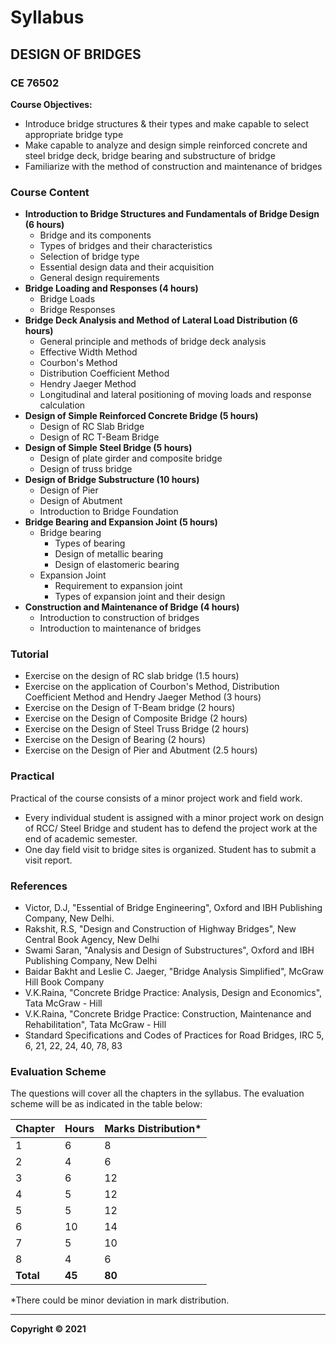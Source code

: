 # Syllabus

## DESIGN OF BRIDGES
### CE 76502

**Course Objectives:**

* Introduce bridge structures & their types and make capable to select appropriate bridge type
* Make capable to analyze and design simple reinforced concrete and steel bridge deck, bridge bearing and substructure of bridge
* Familiarize with the method of construction and maintenance of bridges

### Course Content

* **Introduction to Bridge Structures and Fundamentals of Bridge Design (6 hours)**
    * Bridge and its components
    * Types of bridges and their characteristics
    * Selection of bridge type
    * Essential design data and their acquisition
    * General design requirements
* **Bridge Loading and Responses (4 hours)**
    * Bridge Loads
    * Bridge Responses
* **Bridge Deck Analysis and Method of Lateral Load Distribution (6 hours)**
    * General principle and methods of bridge deck analysis
    * Effective Width Method
    * Courbon's Method
    * Distribution Coefficient Method
    * Hendry Jaeger Method
    * Longitudinal and lateral positioning of moving loads and response calculation
* **Design of Simple Reinforced Concrete Bridge (5 hours)**
    * Design of RC Slab Bridge
    * Design of RC T-Beam Bridge
* **Design of Simple Steel Bridge (5 hours)**
    * Design of plate girder and composite bridge
    * Design of truss bridge
* **Design of Bridge Substructure (10 hours)**
    * Design of Pier
    * Design of Abutment
    * Introduction to Bridge Foundation
* **Bridge Bearing and Expansion Joint (5 hours)**
    * Bridge bearing
        * Types of bearing
        * Design of metallic bearing
        * Design of elastomeric bearing
    * Expansion Joint
        * Requirement to expansion joint
        * Types of expansion joint and their design
* **Construction and Maintenance of Bridge (4 hours)**
    * Introduction to construction of bridges
    * Introduction to maintenance of bridges

### Tutorial

* Exercise on the design of RC slab bridge (1.5 hours)
* Exercise on the application of Courbon's Method, Distribution Coefficient Method and Hendry Jaeger Method (3 hours)
* Exercise on the Design of T-Beam bridge (2 hours)
* Exercise on the Design of Composite Bridge (2 hours)
* Exercise on the Design of Steel Truss Bridge (2 hours)
* Exercise on the Design of Bearing (2 hours)
* Exercise on the Design of Pier and Abutment (2.5 hours)

### Practical

Practical of the course consists of a minor project work and field work.

* Every individual student is assigned with a minor project work on design of RCC/ Steel Bridge and student has to defend the project work at the end of academic semester.
* One day field visit to bridge sites is organized. Student has to submit a visit report.

### References

* Victor, D.J, "Essential of Bridge Engineering", Oxford and IBH Publishing Company, New Delhi.
* Rakshit, R.S, "Design and Construction of Highway Bridges", New Central Book Agency, New Delhi
* Swami Saran, "Analysis and Design of Substructures", Oxford and IBH Publishing Company, New Delhi
* Baidar Bakht and Leslie C. Jaeger, "Bridge Analysis Simplified", McGraw Hill Book Company
* V.K.Raina, "Concrete Bridge Practice: Analysis, Design and Economics", Tata McGraw - Hill
* V.K.Raina, "Concrete Bridge Practice: Construction, Maintenance and Rehabilitation", Tata McGraw - Hill
* Standard Specifications and Codes of Practices for Road Bridges, IRC 5, 6, 21, 22, 24, 40, 78, 83

### Evaluation Scheme

The questions will cover all the chapters in the syllabus. The evaluation scheme will be as indicated in the table below:

| Chapter | Hours | Marks Distribution\* |
|---|---|---|
| 1 | 6 | 8 |
| 2 | 4 | 6 |
| 3 | 6 | 12 |
| 4 | 5 | 12 |
| 5 | 5 | 12 |
| 6 | 10 | 14 |
| 7 | 5 | 10 |
| 8 | 4 | 6 |
| **Total** | **45** | **80** |

\*There could be minor deviation in mark distribution.

---

**Copyright &copy; 2021** 
